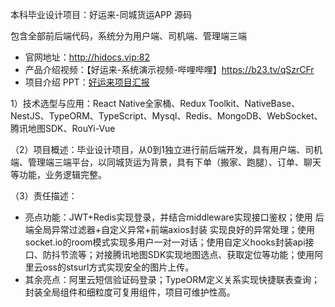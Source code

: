 本科毕业设计项目：好运来-同城货运APP 源码

包含全部前后端代码，系统分为用户端、司机端、管理端三端

- 官网地址：http://hidocs.vip:82
- 产品介绍视频：【好运来-系统演示视频-哔哩哔哩】https://b23.tv/qSzrCFr
- 项目介绍 PPT：[好运来项目汇报](https://github.com/forFishbonein/GoodHaul/raw/refs/heads/main/%E6%9C%80%E6%96%B0-%E5%9F%BA%E4%BA%8EReact%20Native%E7%9A%84%E5%90%8C%E5%9F%8E%E8%B4%A7%E8%BF%90APP%E7%9A%84%E8%AE%BE%E8%AE%A1%E4%B8%8E%E5%AE%9E%E7%8E%B0%E2%80%94%E9%83%9D%E6%96%87%E6%B5%B7.pptx)

1）技术选型与应用：React Native全家桶、Redux Toolkit、NativeBase、NestJS、TypeORM、TypeScript、Mysql、Redis、MongoDB、WebSocket、腾讯地图SDK、RouYi-Vue

（2）项目概述：毕业设计项目，从0到1独立进行前后端开发，具有用户端、司机端、管理端三端平台，以同城货运为背景，具有下单（搬家、跑腿）、订单、聊天等功能，业务逻辑完整。

（3）责任描述：

- 亮点功能：JWT+Redis实现登录，并结合middleware实现接口鉴权；使用 后端全局异常过滤器+自定义异常+前端axios封装 实现良好的异常处理；使用socket.io的room模式实现多用户一对一对话；使用自定义hooks封装api接口、防抖节流等；对接腾讯地图SDK实现地图选点、获取定位等功能；使用阿里云oss的stsurl方式实现安全的图片上传。
- 其余亮点：阿里云短信验证码登录；TypeORM定义关系实现快捷联表查询；封装全局组件和细粒度可复用组件，项目可维护性高。

